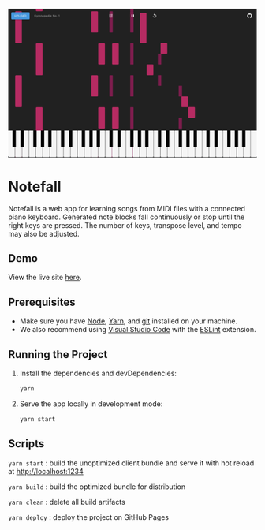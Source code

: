 ![screenshot](screenshot.jpg)

# Notefall

Notefall is a web app for learning songs from MIDI files with a connected piano keyboard. Generated note blocks fall continuously or stop until the right keys are pressed. The number of keys, transpose level, and tempo may also be adjusted.

## Demo

View the live site [here](https://austinrsands.github.io/notefall/).

## Prerequisites

- Make sure you have [Node](https://nodejs.org/), [Yarn](https://yarnpkg.com/), and [git](https://git-scm.com/) installed on your machine.
- We also recommend using [Visual Studio Code](https://code.visualstudio.com/) with the [ESLint](https://marketplace.visualstudio.com/items?itemName=dbaeumer.vscode-eslint) extension.

## Running the Project

1. Install the dependencies and devDependencies:

   ```sh
   yarn
   ```

2. Serve the app locally in development mode:

   ```sh
   yarn start
   ```

## Scripts

`yarn start` : build the unoptimized client bundle and serve it with hot reload at <http://localhost:1234>

`yarn build` : build the optimized bundle for distribution

`yarn clean` : delete all build artifacts

`yarn deploy` : deploy the project on GitHub Pages
